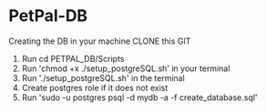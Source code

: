 # PetPal-DB

Creating the DB in your machine
CLONE this GIT
1.  Run cd PETPAL_DB/Scripts
2.  Run 'chmod +x ./setup_postgreSQL.sh' in your terminal
3.  Run './setup_postgreSQL.sh' in the terminal
4.  Create postgres role if it does not exist
5.  Run 'sudo -u postgres psql -d mydb -a -f create_database.sql'
